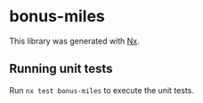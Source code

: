 # bonus-miles

This library was generated with [Nx](https://nx.dev).

## Running unit tests

Run `nx test bonus-miles` to execute the unit tests.
